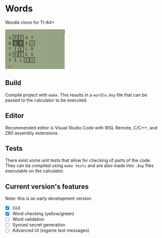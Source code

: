 # Words
Wordle clone for TI-84+

![alt text](screenshot.gif)

## Build
Compile project with `make`. This results in a `wordle.8xp` file that can be passed to the calculator to be executed.

## Editor
Recommended editor is Visual Studio Code with WSL Remote, C/C++, and Z80 assembly extensions.

## Tests
There exist some unit tests that allow for checking of parts of the code. They can be compiled using `make tests` and are also made into `.8xp` files executable on the calculator.

## Current version's features
Note: this is an early development version.
- [X] GUI
- [X] Word checking (yellow/green)
- [ ] Word validation
- [ ] Synced secret generation
- [ ] Advanced UI (ingame text messages)